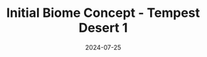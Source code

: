 ---
date: 2024-07-25
image_path: /images/gallery/initial-biome-concept-tempest-desert-1.jpg
title: Initial Biome Concept - Tempest Desert 1
description: Initial Biome Concept for Tempest Desert.
source: https://x.com/FPCStudio/status/1816251227170300381/
height: 2160
width: 3840
tags: ["Biome", "Concept"]
---